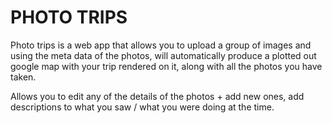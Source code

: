 # PHOTO TRIPS

Photo trips is a web app that allows you to upload a group of images and using the meta data of the photos, will automatically produce a plotted out google map with your trip rendered on it, along with all the photos you have taken.

Allows you to edit any of the details of the photos + add new ones, add descriptions to what you saw / what you were doing at the time.